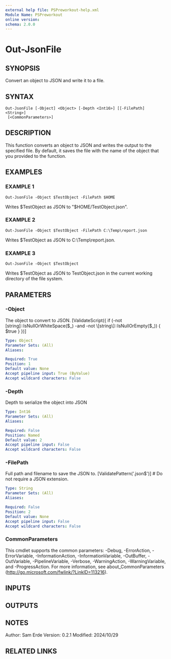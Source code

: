 ```yaml
---
external help file: PSPreworkout-help.xml
Module Name: PSPreworkout
online version:
schema: 2.0.0
---
```


# Out-JsonFile

## SYNOPSIS
Convert an object to JSON and write it to a file.

## SYNTAX

```
Out-JsonFile [-Object] <Object> [-Depth <Int16>] [[-FilePath] <String>]
 [<CommonParameters>]
```

## DESCRIPTION
This function converts an object to JSON and writes the output to the specified file.
By default, it saves the
file with the name of the object that you provided to the function.

## EXAMPLES

### EXAMPLE 1
```
Out-JsonFile -Object $TestObject -FilePath $HOME
```

Writes $TestObject as JSON to "$HOME/TestObject.json".

### EXAMPLE 2
```
Out-JsonFile -Object $TestObject -FilePath C:\Temp\report.json
```

Writes $TestObject as JSON to C:\Temp\report.json.

### EXAMPLE 3
```
Out-JsonFile -Object $TestObject
```

Writes $TestObject as JSON to TestObject.json in the current working directory of the file system.

## PARAMETERS

### -Object
The object to convert to JSON.
\[ValidateScript({ if (-not \[string\]::IsNullOrWhiteSpace($_) -and -not \[string\]::IsNullOrEmpty($_)) { $true } })\]

```yaml
Type: Object
Parameter Sets: (All)
Aliases:

Required: True
Position: 1
Default value: None
Accept pipeline input: True (ByValue)
Accept wildcard characters: False
```

### -Depth
Depth to serialize the object into JSON

```yaml
Type: Int16
Parameter Sets: (All)
Aliases:

Required: False
Position: Named
Default value: 2
Accept pipeline input: False
Accept wildcard characters: False
```

### -FilePath
Full path and filename to save the JSON to.
\[ValidatePattern('\.json$')\] # Do not require a JSON extension.

```yaml
Type: String
Parameter Sets: (All)
Aliases:

Required: False
Position: 2
Default value: None
Accept pipeline input: False
Accept wildcard characters: False
```

### CommonParameters
This cmdlet supports the common parameters: -Debug, -ErrorAction, -ErrorVariable, -InformationAction, -InformationVariable, -OutBuffer, -OutVariable, -PipelineVariable, -Verbose, -WarningAction, -WarningVariable, and -ProgressAction. 
For more information, see about_CommonParameters (http://go.microsoft.com/fwlink/?LinkID=113216).

## INPUTS

## OUTPUTS

## NOTES
Author: Sam Erde
Version: 0.2.1
Modified: 2024/10/29

## RELATED LINKS
